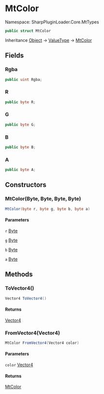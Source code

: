 # MtColor

Namespace: SharpPluginLoader.Core.MtTypes

```csharp
public struct MtColor
```

Inheritance [Object](https://docs.microsoft.com/en-us/dotnet/api/System.Object) → [ValueType](https://docs.microsoft.com/en-us/dotnet/api/System.ValueType) → [MtColor](./SharpPluginLoader.Core.MtTypes.MtColor.md)

## Fields

### **Rgba**

```csharp
public uint Rgba;
```

### **R**

```csharp
public byte R;
```

### **G**

```csharp
public byte G;
```

### **B**

```csharp
public byte B;
```

### **A**

```csharp
public byte A;
```

## Constructors

### **MtColor(Byte, Byte, Byte, Byte)**

```csharp
MtColor(byte r, byte g, byte b, byte a)
```

#### Parameters

`r` [Byte](https://docs.microsoft.com/en-us/dotnet/api/System.Byte)<br>

`g` [Byte](https://docs.microsoft.com/en-us/dotnet/api/System.Byte)<br>

`b` [Byte](https://docs.microsoft.com/en-us/dotnet/api/System.Byte)<br>

`a` [Byte](https://docs.microsoft.com/en-us/dotnet/api/System.Byte)<br>

## Methods

### **ToVector4()**

```csharp
Vector4 ToVector4()
```

#### Returns

[Vector4](https://docs.microsoft.com/en-us/dotnet/api/System.Numerics.Vector4)<br>

### **FromVector4(Vector4)**

```csharp
MtColor FromVector4(Vector4 color)
```

#### Parameters

`color` [Vector4](https://docs.microsoft.com/en-us/dotnet/api/System.Numerics.Vector4)<br>

#### Returns

[MtColor](./SharpPluginLoader.Core.MtTypes.MtColor.md)<br>
